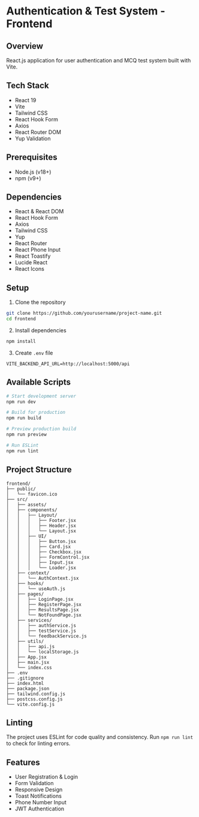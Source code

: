 # Authentication & Test System - Frontend

## Overview

React.js application for user authentication and MCQ test system built with Vite.

## Tech Stack

- React 19
- Vite
- Tailwind CSS
- React Hook Form
- Axios
- React Router DOM
- Yup Validation

## Prerequisites

- Node.js (v18+)
- npm (v9+)

## Dependencies

- React & React DOM
- React Hook Form
- Axios
- Tailwind CSS
- Yup
- React Router
- React Phone Input
- React Toastify
- Lucide React
- React Icons

## Setup

1. Clone the repository

```bash
git clone https://github.com/yourusername/project-name.git
cd frontend
```

2. Install dependencies

```bash
npm install
```

3. Create `.env` file

```
VITE_BACKEND_API_URL=http://localhost:5000/api
```

## Available Scripts

```bash
# Start development server
npm run dev

# Build for production
npm run build

# Preview production build
npm run preview

# Run ESLint
npm run lint
```

## Project Structure

```
frontend/
├── public/
│   └── favicon.ico
├── src/
│   ├── assets/
│   ├── components/
│   │   ├── Layout/
│   │   │   ├── Footer.jsx
│   │   │   ├── Header.jsx
│   │   │   └── Layout.jsx
│   │   ├── UI/
│   │   │   ├── Button.jsx
│   │   │   ├── Card.jsx
│   │   │   ├── Checkbox.jsx
│   │   │   ├── FormControl.jsx
│   │   │   ├── Input.jsx
│   │   │   └── Loader.jsx
│   ├── context/
│   │   └── AuthContext.jsx
│   ├── hooks/
│   │   └── useAuth.js
│   ├── pages/
│   │   ├── LoginPage.jsx
│   │   ├── RegisterPage.jsx
│   │   ├── ResultsPage.jsx
│   │   └── NotFoundPage.jsx
│   ├── services/
│   │   ├── authService.js
│   │   ├── testService.js
│   │   └── feedbackService.js
│   ├── utils/
│   │   ├── api.js
│   │   └── localStorage.js
│   ├── App.jsx
│   ├── main.jsx
│   └── index.css
├── .env
├── .gitignore
├── index.html
├── package.json
├── tailwind.config.js
├── postcss.config.js
└── vite.config.js
```

## Linting

The project uses ESLint for code quality and consistency. Run `npm run lint` to check for linting errors.

## Features

- User Registration & Login
- Form Validation
- Responsive Design
- Toast Notifications
- Phone Number Input
- JWT Authentication


